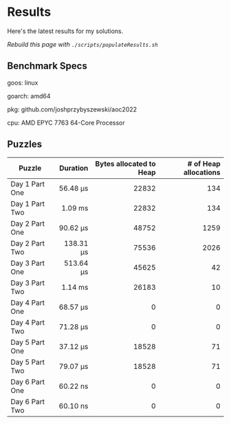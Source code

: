# Results

Here's the latest results for my solutions.

_Rebuild this page with `./scripts/populateResults.sh`_

## Benchmark Specs

goos: linux

goarch: amd64

pkg: github.com/joshprzybyszewski/aoc2022

cpu: AMD EPYC 7763 64-Core Processor                


## Puzzles

|Puzzle|Duration|Bytes allocated to Heap|# of Heap allocations|
|-|-:|-:|-:|
|Day 1 Part One|56.48 µs|22832|134|
|Day 1 Part Two|1.09 ms|22832|134|
|Day 2 Part One|90.62 µs|48752|1259|
|Day 2 Part Two|138.31 µs|75536|2026|
|Day 3 Part One|513.64 µs|45625|42|
|Day 3 Part Two|1.14 ms|26183|10|
|Day 4 Part One|68.57 µs|0|0|
|Day 4 Part Two|71.28 µs|0|0|
|Day 5 Part One|37.12 µs|18528|71|
|Day 5 Part Two|79.07 µs|18528|71|
|Day 6 Part One|60.22 ns|0|0|
|Day 6 Part Two|60.10 ns|0|0|
